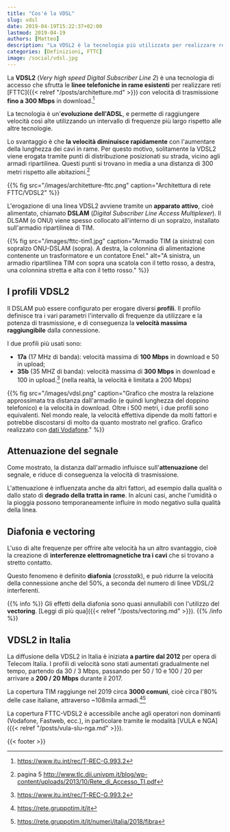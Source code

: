 ```yaml
---
title: "Cos'è la VDSL"
slug: vdsl
date: 2019-04-19T15:22:37+02:00
lastmod: 2019-04-19
authors: [Matteo]
description: "La VDSL2 è la tecnologia più utilizzata per realizzare reti FTTC (fibra mista rame). Scopri come funziona, cosa sono i profili, e quanto è diffusa in Italia."
categories: [Definizioni, FTTC]
image: /social/vdsl.jpg
---
```


La **VDSL2** (*Very high speed Digital Subscriber Line 2*) è una tecnologia di accesso che sfrutta le **linee telefoniche in rame esistenti** per realizzare reti [FTTC]({{< relref "/posts/architetture.md" >}}) con velocità di trasmissione **fino a 300 Mbps** in download.[^itu]

La tecnologia è un'**evoluzione dell'ADSL**, e permette di raggiungere velocità così alte utilizzando un intervallo di frequenze più largo rispetto alle altre tecnologie.

Lo svantaggio è che **la velocità diminuisce rapidamente** con l'aumentare della lunghezza dei cavi in rame. Per questo motivo, solitamente la VDSL2 viene erogata tramite punti di distribuzione posizionati su strada, vicino agli armadi ripartilinea. Questi punti si trovano in media a una distanza di 300 metri rispetto alle abitazioni.[^telecom]

{{% fig src="/images/architetture-fttc.png" caption="Architettura di rete FTTC/VDSL2" %}}

L'erogazione di una linea VDSL2 avviene tramite un **apparato attivo**, cioè alimentato, chiamato **DSLAM** (*Digital Subscriber Line Access Multiplexer*). Il DLSAM (o ONU) viene spesso collocato all'interno di un sopralzo, installato sull'armadio ripartilinea di TIM.

{{% fig src="/images/fttc-tim1.jpg" caption="Armadio TIM (a sinistra) con sopralzo ONU-DSLAM (sopra). A destra, la colonnina di alimentazione contenente un trasformatore e un contatore Enel." alt="A sinistra, un armadio ripartilinea TIM con sopra una scatola con il tetto rosso, a destra, una colonnina stretta e alta con il tetto rosso." %}}

## I profili VDSL2

Il DSLAM può essere configurato per erogare diversi **profili**. Il profilo definisce tra i vari parametri l'intervallo di frequenze da utilizzare e la potenza di trasmissione, e di conseguenza la **velocità massima raggiungibile** dalla connessione.

I due profili più usati sono:

- **17a** (17 MHz di banda): velocità massima di **100 Mbps** in download e 50 in upload;
- **35b** (35 MHZ di banda): velocità massima di **300 Mbps** in download e 100 in upload.[^itu] \(nella realtà, la velocità è limitata a 200 Mbps)

{{% fig src="/images/vdsl.png" caption="Grafico che mostra la relazione approssimata tra distanza dall'armadio (e quindi lunghezza del doppino telefonico) e la velocità in download. Oltre i 500 metri, i due profili sono equivalenti. Nel mondo reale, la velocità effettiva dipende da molti fattori e potrebbe discostarsi di molto da quanto mostrato nel grafico. Grafico realizzato con [dati Vodafone](https://www.vodafone.it/portal/Privati/Tariffe-e-Prodotti/Fibra--ADSL-e-telefono/fibra-ottica-vodafone)." %}}

## Attenuazione del segnale

Come mostrato, la distanza dall'armadio influisce sull'**attenuazione** del segnale, e riduce di conseguenza la velocità di trasmissione.

L'attenuazione è influenzata anche da altri fattori, ad esempio dalla qualità o dallo stato di **degrado della tratta in rame**. In alcuni casi, anche l'umidità o la pioggia possono temporaneamente influire in modo negativo sulla qualità della linea.

## Diafonia e vectoring

L'uso di alte frequenze per offrire alte velocità ha un altro svantaggio, cioè la creazione di **interferenze elettromagnetiche tra i cavi** che si trovano a stretto contatto.

Questo fenomeno è definito **diafonia** (*crosstalk*), e può ridurre la velocità della connessione anche del 50%, a seconda del numero di linee VDSL/2 interferenti.

{{% info %}}
Gli effetti della diafonia sono quasi annullabili con l'utilizzo del **vectoring**. [Leggi di più qua]({{< relref "/posts/vectoring.md" >}}).
{{% /info %}}

## VDSL2 in Italia

La diffusione della VDSL2 in Italia è iniziata **a partire dal 2012** per opera di Telecom Italia. I profili di velocità sono stati aumentati gradualmente nel tempo, partendo da 30 / 3 Mbps, passando per 50 / 10 e 100 / 20 per arrivare a **200 / 20 Mbps** durante il 2017.

La copertura TIM raggiunge nel 2019 circa **3000 comuni**, cioè circa l'80% delle case italiane, attraverso ~108mila armadi.[^rete1][^rete2]

La copertura FTTC-VDSL2 è accessibile anche agli operatori non dominanti (Vodafone, Fastweb, ecc.), in particolare tramite le modalità [VULA e NGA]({{< relref "/posts/vula-slu-nga.md" >}}).

{{< footer >}}

[^itu]: https://www.itu.int/rec/T-REC-G.993.2
[^telecom]: pagina 5 http://www.tlc.dii.univpm.it/blog/wp-content/uploads/2013/10/Rete_di_Accesso_TI.pdf
[^rete1]: https://rete.gruppotim.it/it
[^rete2]: https://rete.gruppotim.it/it/numeri/italia/2018/fibra
